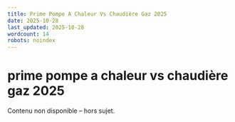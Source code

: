 ```yaml
---
title: Prime Pompe A Chaleur Vs Chaudière Gaz 2025
date: 2025-10-28
last_updated: 2025-10-28
wordcount: 14
robots: noindex
---
```


# prime pompe a chaleur vs chaudière gaz 2025

Contenu non disponible – hors sujet.